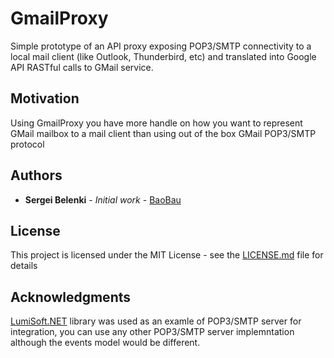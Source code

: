 # GmailProxy

Simple prototype of an API proxy exposing POP3/SMTP connectivity to a local mail client (like Outlook, Thunderbird, etc) and translated into Google API RASTful calls to GMail service.

## Motivation
Using GmailProxy you have more handle on how you want to represent GMail mailbox to a mail client than using out of the box GMail POP3/SMTP protocol

## Authors

* **Sergei Belenki** - *Initial work* - [BaoBau](www2.baobau.com.s3-website-us-east-1.amazonaws.com)

## License

This project is licensed under the MIT License - see the [LICENSE.md](LICENSE.md) file for details

## Acknowledgments

[LumiSoft.NET](http://www.lumisoft.ee/lsWWW/ENG/index_eng.aspx?type=main) library was used as an examle of POP3/SMTP server for integration, you can use any other POP3/SMTP server implemntation although the events model would be different.